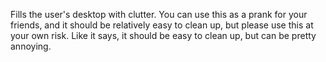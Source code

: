 Fills the user's desktop with clutter. You can use this as a prank for your friends, and it should be relatively easy to clean up,
but please use this at your own risk. Like it says, it should be easy to clean up, but can be pretty annoying.
